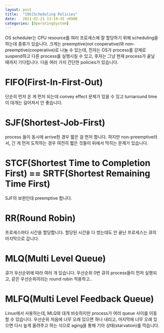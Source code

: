```yaml
---
layout: post
title:  "[OS]Scheduling Policies"
date:   2021-02-21 13:19:35 +0900
categories: [OperatingSystem]
---
```


OS scheduler는 CPU resource를 여러 프로세스에 잘 할당하기 위해 scheduling을 하는데 종류가 있습니다. 크게는 preemptive(not cooperative)와 non-preemptive(cooperative)로 나눌 수 있는데, 전자는 OS가 process를 강제로 suspend하고 다른 process를 실행시킬 수 있고, 후자는 그냥 현재 process가 끝날 때까지 기다립니다. 다음 여러 가지 간단한 policies가 있습니다. 

# FIFO(First-In-First-Out)
단순히 먼저 온 게 먼저 되는데 convey effect 문제가 있을 수 있고 turnaround time이 대개는 길어져서 안 좋습니다. 

# SJF(Shortest-Job-First)

process 들이 동시에 arrive한 경우 짧은 걸 먼저 합니다. 하지만 non-preemptive라서, 긴 게 먼저 도착하는 경우 여전히 짧은 것들이 뒤에서 막히는 문제가 있습니다. 

# STCF(Shortest Time to Completion First) == SRTF(Shortest Remaining Time First)
SJF의 보완인데 preemptive 합니다. 

# RR(Round Robin)

프로세스마다 시간을 할당합니다. 할당된 시간을 다 썼는데도 안 끝난 프로세스는 큐의 마지막으로 갑니다. 

# MLQ(Multi Level Queue)
큐가 우선순위에 따라 여러 개 있습니다. 우선순위 0번 큐의 process들이 먼저 실행되고, 같은 우선순위끼리는 round robin 적용하고..

# MLFQ(Multi Level Feedback Queue)

Linux에서 사용하는데, MLQ와 대개 비슷하지만 process가 여러 queue 사이를 이동할 수 있습니다. 우선순위 처음에 너무 오래 있으면 하나 내리고, 마지막에 너무 오래 있으면 다시 높게 올려주고 하는 식으로 aging을 통해 기아 상태(starvation)를 막습니다. 

